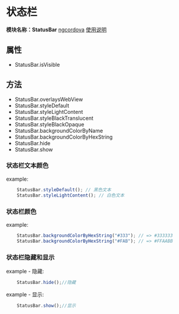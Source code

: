 <!-- toc -->
# 状态栏
**模块名称：StatusBar**
[ngcordova](https://www.npmjs.com/package/cordova-plugin-statusbar)
[使用说明](https://github.com/apache/cordova-plugin-statusbar)

## 属性

* StatusBar.isVisible

## 方法

* StatusBar.overlaysWebView
* StatusBar.styleDefault
* StatusBar.styleLightContent
* StatusBar.styleBlackTranslucent
* StatusBar.styleBlackOpaque
* StatusBar.backgroundColorByName
* StatusBar.backgroundColorByHexString
* StatusBar.hide
* StatusBar.show

### 状态栏文本颜色
example:

```js
    StatusBar.styleDefault(); // 黑色文本
    StatusBar.styleLightContent(); // 白色文本
```

### 状态栏颜色
example:

```js
    StatusBar.backgroundColorByHexString("#333"); // => #333333
    StatusBar.backgroundColorByHexString("#FAB"); // => #FFAABB
```

### 状态栏隐藏和显示

example - 隐藏:

```js
    StatusBar.hide();//隐藏
```

example - 显示:

```js
    StatusBar.show();//显示
```
